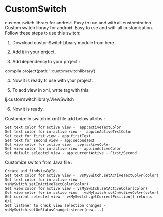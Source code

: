 # CustomSwitch
custom switch library for android. Easy to use and with all customization   
 Custom switch library for android. Easy to use and with all customization.
Follow these steps to use this switch:

1. Download customSwitchLibrary module from here

2. Add it in your project.

3. Add dependency to your project :

compile project(path: ':customswitchlibrary') 

4. Now it is ready to use with your project.

5. To add view in xml, write tag with this:

lj.customswitchlibrary.ViewSwitch

6. Now it is ready.


Customize in switch in xml file add below attribs :

    Set text color for active view -  app:activeTextColor
    Set text color for in-active view -  app:inActiveTextColor
    Set text for first view - app:firstText
    Set text for second view - app:secondText
    Set view color for active view - app:activeColor
    Set view color for in-active view - app:inActiveColor
    Set default selected view - app:currentActive - First/Second

Customize switch from Java file : 

    Create and findviewById.
    Set text color for active view -  vsMySwitch.setActiveTextColor(color)
    Set text color for in-active view -  vsMySwitch.setInActiveTextColor(color)
    Set view color for active view - vsMySwitch.setActiveColor(color)
    Set view color for in-active view - vsMySwitch.setInActiveColor(color)
    Get current selected view - vsMySwitch.getCurrentPosition() returns 0/1
    Set listener to check view selection changes - vsMySwitch.setOnStatusChangeListener(new ...)

